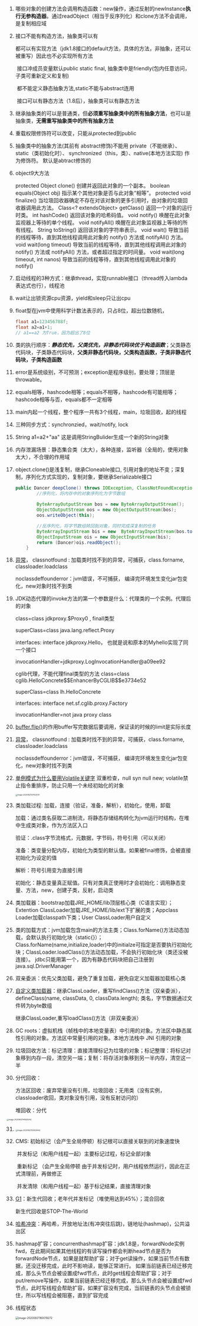 1. 哪些对象的创建方法会调用构造函数：new操作，通过反射的newInstance**执行无参构造器**。通过readObject（相当于反序列化）和clone方法不会调用，是复制相应域

2. 接口不能有构造方法，抽象类可以有

   ​		都可以有实现方法（jdk1.8接口的default方法，具体的方法，非抽象，还可以被重写）因此也不必实现所有方法

   ​		 接口冲成员变量默认public static final, 抽象类中是friendly(包内任意访问，子类可重新定义和复制)

   ​		 都不能定义静态抽象方法,static不能与abstract连用

   ​		 接口可以有静态方法（1.8后），抽象类可以有静态方法		 

3. 继承抽象类的可以是普通类，但**必须重写抽象类中的所有抽象方法**，也可以是抽象类，**无需重写抽象类中的所有抽象方法**

4. 重载权限修饰符可以改变，只能从protected到public

5. 抽象类中的抽象方法(其前有 abstract修饰)不能用 private（不能继承）、 static（类初始化时）、 synchronized（this，类）、native(本地方法实现) 作为修饰符。 默认是abtract修饰的

6. object9大方法

   protected Object clone() 创建并返回此对象的一个副本。 
   boolean equals(Object obj) 指示某个其他对象是否与此对象“相等”。 
   protected void finalize() 当垃圾回收器确定不存在对该对象的更多引用时，由对象的垃圾回收器调用此方法。 
   Class<? extendsObject> getClass() 返回一个对象的运行时类。 
   int hashCode() 返回该对象的哈希码值。 
   void notify() 唤醒在此对象监视器上等待的单个线程。 
   void notifyAll() 唤醒在此对象监视器上等待的所有线程。 
   String toString() 返回该对象的字符串表示。 
   void wait() 导致当前的线程等待，直到其他线程调用此对象的 notify() 方法或 notifyAll() 方法。 
   void wait(long timeout) 导致当前的线程等待，直到其他线程调用此对象的 notify() 方法或 notifyAll() 方法，或者超过指定的时间量。 
   void wait(long timeout, int nanos) 导致当前的线程等待，直到其他线程调用此对象的 notify()

7. 启动线程的3种方式：继承thread，实现runnable接口（thread传入lambda表达式也行），线程池

8. wait让出锁资源cpu资源，yield和sleep只让出cpu

9. float型在jvm中使用科学计数法表示的，只占8位，超出位数随机，

   ```java
   float a1=123456788f;
   float a2=a1+1;
   // a1==a2 为True，因为超出了8位
   ```

10. 类的执行顺序：***静态优先，父类优先，非静态代码块优于构造函数***；父类静态代码块，子类静态代码块，**父类非静态代码块，父类构造函数，子类非静态代码块，子类构造函数**

11. error是系统级别，不可预测；exception是程序级别，要处理；顶层是throwable。

12. equals相等，hashcode相等；equals不相等，hashcode有可能相等；hashcode相等与否，equals都不一定相等

13. main内起一个线程，整个程序一共有3个线程，main，垃圾回收，起的线程

14. 三种同步方式：synchronzied，wait/notify, lock

15. String a1=a2+"aa" 这是调用StringBulider生成一个新的String对象

16. 内存泄漏场景：静态集合类（太大），各种连接，监听器（全局的，使用对象太大），不合理的作用域

17. object.clone()是浅复制，继承Cloneable接口, 引用对象的地址不变；深复制，序列化方式实现的，复制对象，要继承Serializable接口

    ```java
    public Dancer deepClone() throws IOException, ClassNotFoundException {
            //序列化，将内存中的对象序列化为字节数组
      				
            ByteArrayOutputStream bos = new ByteArrayOutputStream();
            ObjectOutputStream oos = new ObjectOutputStream(bos);
            oos.writeObject(this);
    
            //反序列化，将字节数组转回到对象，同时完成深复制的任务
            ByteArrayInputStream bis = new 	ByteArrayInputStream(bos.toByteArray());
            ObjectInputStream ois = new ObjectInputStream(bis);
            return (Dancer)ois.readObject();
        }
    ```

18. [异常](https://blog.csdn.net/Jin_Kwok/article/details/79866465)， classnotfound : 加载类时找不到的异常，可捕获，class.forname, classloader.loadclass

       noclassdeffounderror：jvm错误，不可捕获，	编译完环境发生变化jar包变化，new对象时找不到类
  
19. JDK动态代理的invoke方法的第一个参数是什么：代理类的一个实例。代理后的对象

      class=class jdkproxy.$Proxy0 , finall类型
      
      superClass=class java.lang.reflect.Proxy
      
      interfaces: interface jdkproxy.Hello， 也就是说和原本的Myhello实现了同一个接口
      
      invocationHandler=jdkproxy.LogInvocationHandler@a09ee92
      
      cglib代理，不能代理final类型的方法
      class=class cglib.HelloConcrete\$\$EnhancerByCGLIB$$e3734e52
      
      superClass=class lh.HelloConcrete
      
      interfaces: 
      interface net.sf.cglib.proxy.Factory
      
      invocationHandler=not java proxy class
      
20. [buffer.flip()](https://blog.csdn.net/ctwy291314/article/details/82114572?utm_medium=distribute.pc_relevant.none-task-blog-BlogCommendFromMachineLearnPai2-2.edu_weight&depth_1-utm_source=distribute.pc_relevant.none-task-blog-BlogCommendFromMachineLearnPai2-2.edu_weight)的作用buffer写完数据后要调用，保证读的时候的limit是实际长度

18. [异常](https://blog.csdn.net/Jin_Kwok/article/details/79866465)， classnotfound : 加载类时找不到的异常，可捕获，class.forname, classloader.loadclass

    noclassdeffounderror：jvm错误，不可捕获，	编译完环境发生变化jar包变化，new对象时找不到类

22. [单例模式为什么要用Volatile关键字](https://blog.csdn.net/qq_34412985/article/details/89969004) 双重检查，null  syn null new; volatile禁止指令重排序，防止只用一个未经初始化的对象

    <img src="https://tva1.sinaimg.cn/large/007S8ZIlgy1ghyb6n57ymj312i0lm178.jpg" alt="image-20200821121422510" style="zoom:33%;" />

23. 类加载过程: 加载，连接（验证，准备，解析），初始化，使用，卸载

    加载：通过类名获取二进制流，将静态存储结构转化为jvm运行时结构，在堆中生成类对象，作为方法区入口

    验证：.class字节流格式，元数据，字节码，符号引用（可以关闭）

    准备：类变量分配内存，初始化为类型的默认值。如果被final修饰，会被直接初始化为设定的值

    解析：符号引用变为直接引用

    初始化：静态变量真正赋值。只有对类真正使用时才会初始化：调用静态变量、方法，new，创建子类，反射，启动类

24. 类加载器：bootstrap加载JRE_HOME/lib顶层核心类（C语言实现）；Extention ClassLoader加载JRE_HOME/lib/ext下扩展的类；Appclass Loader加载classpath下类；User ClassLoader用户自定义

25. 类的加载方式：jvm加载包含main的方法主类；Class.forName()方法动态加载，会默认执行初始化块（static{}）；Class.forName(name,initialize,loader)中的initialze可指定是否要执行初始化块；ClassLoader.loadClass()方法动态加载，不会执行初始化块（类还没被连接）。 jdbc只能用第一个，因为有静态代码块把自己注册到java.sql.DriverManager

26. 双亲委派：优先父类加载，避免了重复加载，避免自定义加载器加载核心类

27. [自定义类加载器](https://blog.csdn.net/qq_30242987/article/details/88571383)：继承ClassLoader，重写findClass()方法（双亲委派），defineClass(name, classData, 0, classData.length); 类名，字节数据通过文件转为byte数组

    继承ClassLoader,重写loadClass()方法（非双亲委派）

28. GC roots：虚拟机栈（帧栈中的本地变量表）中引用的对象。方法区中静态属性引用的对象。方法区中常量引用的对象。本地方法栈中 JNI 引用的对象

29. 垃圾回收方法：标记清理：直接清理标记为垃圾的对象；标记整理：将标记对象移到内存一段，清空另一端；复制：将存活对象移到另一半内存，清空这一半

30. 分代回收：

    方法区回收：废弃常量没有引用，垃圾回收；无用类（没有实例，classloader收回，类对象没有引用，没有反射访问的）

    堆回收：分代

<img src="https://tva1.sinaimg.cn/large/007S8ZIlgy1ghyfxdz29ij30yg0u0458.jpg" alt="image-20200821145829242" style="zoom:33%;" />

31. <img src="https://tva1.sinaimg.cn/large/007S8ZIlgy1ghyg5uirg0j316q0syx5e.jpg" alt="image-20200821150639442" style="zoom: 33%;" />

32. CMS:  初始标记（会产生全局停顿）标记根可以直接关联到的对象速度快

    ​		   并发标记（和用户线程一起）主要标记过程，标记全部对象

    ​           重新标记 （会产生全局停顿   由于并发标记时，用户线程依然运行，因此在正式清理前，再做修正

    ​           并发清除（和用户线程一起）基于标记结果，直接清理对象

33. [G1](https://www.cnblogs.com/yufengzhang/p/10571081.html)：新生代回收；老年代并发标记（堆使用达到45%）；混合回收

    新生代回收是STOP-The-World

34. [哈希冲突](https://blog.csdn.net/porsche_gt3rs/article/details/79445707)：再哈希，开放地址法(有冲突往后跳)，链地址(hashmap)，公共溢出区

35. hashmap扩容；concurrenthashmap扩容：jdk1.8是，forwardNode实例fwd，在此期间如果其他线程的有读写操作都会判断head节点是否为forwardNode节点，如果是就帮助扩容；对于get读操作，如果当前节点有数据，还没迁移完成，此时不影响读，能够正常进行。 如果当前链表已经迁移完成，那么头节点会被设置成fwd节点，此时get线程会帮助扩容；对于put/remove写操作，如果当前链表已经迁移完成，那么头节点会被设置成fwd节点，此时写线程会帮助扩容，如果扩容没有完成，当前链表的头节点会被锁住，所以写线程会被阻塞，直到扩容完成

36. 线程状态

    <img src="https://tva1.sinaimg.cn/large/007S8ZIlgy1ghyhpod777j319t0u04iv.jpg" alt="image-20200821160019272" style="zoom: 50%;" />


